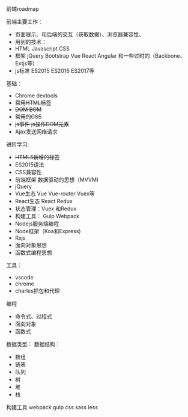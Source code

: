 前端roadmap

前端主要工作：
- 页面展示、和后端的交互（获取数据）、浏览器兼容性、
- 用到的技术：
- HTML Javascript CSS
- 框架 jQuery Bootstrap Vue React Angular 和一些过时的（Backbone、Extjs等）
- js标准 ES2015 ES2016 ES2017等

基础：
- Chrome devtools
- ~~常用HTML标签~~
- ~~DOM BOM~~
- ~~常用的CSS~~
- ~~js事件 js操作DOM元素~~
- Ajax发送网络请求

进阶学习:
- ~~HTML5新增的标签~~
- ES2015语法
- CSS兼容性
- 前端框架 数据驱动的思想（MVVM)
- jQuery 
- Vue生态 Vue Vue-router Vuex等
- React生态 React Redux
- 状态管理：Vuex 和Redux
- 构建工具： Gulp Webpack
- Nodejs服务端编程
- Node框架（Koa和Express)
- Rxjs
- 面向对象思想
- 函数式编程思想

工具：
- vscode
- chrome
- charles抓包和代理

编程

- 命令式、过程式
- 面向对象
- 函数式

数据类型：
数据结构：
- 数组
- 链表 
- 队列 
- 树 
- 堆
- 栈

构建工具 webpack gulp 
css sass less

